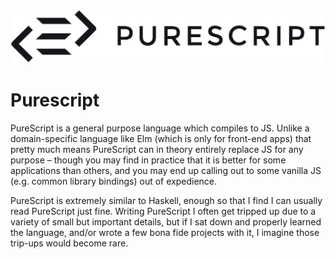 ![PureScript](https://github.com/purescript/purescript/raw/master/logo.png)

# Purescript
PureScript is a general purpose language which compiles to JS. Unlike a domain-specific language like Elm (which is only for front-end apps) that pretty much means PureScript can in theory entirely replace JS for any purpose – though you may find in practice that it is better for some applications than others, and you may end up calling out to some vanilla JS (e.g. common library bindings) out of expedience.

PureScript is extremely similar to Haskell, enough so that I find I can usually read PureScript just fine. Writing PureScript I often get tripped up due to a variety of small but important details, but if I sat down and properly learned the language, and/or wrote a few bona fide projects with it, I imagine those trip-ups would become rare.
